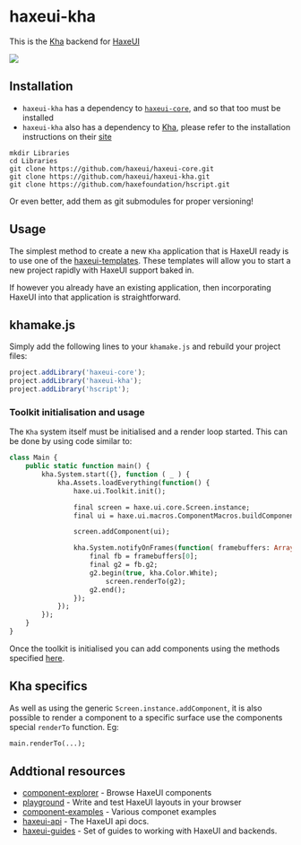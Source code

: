 # haxeui-kha

This is the [Kha](https://github.com/Kode/Kha) backend for [HaxeUI](https://github.com/haxeui/haxeui-core)

![](https://github.com/haxeui/haxeui-kha/raw/master/screen.png)

## Installation

- `haxeui-kha` has a dependency to <a href="https://github.com/haxeui/haxeui-core">`haxeui-core`</a>, and so that too must be installed
- `haxeui-kha` also has a dependency to [Kha](https://github.com/Kode/Kha), please refer to the installation instructions on their [site](https://kha.tech/getstarted)

```
mkdir Libraries
cd Libraries
git clone https://github.com/haxeui/haxeui-core.git
git clone https://github.com/haxeui/haxeui-kha.git
git clone https://github.com/haxefoundation/hscript.git
```

Or even better, add them as git submodules for proper versioning!

## Usage

The simplest method to create a new `Kha` application that is HaxeUI ready is to use one of the [haxeui-templates](https://github.com/haxeui/haxeui-templates). These templates will allow you to start a new project rapidly with HaxeUI support baked in.

If however you already have an existing application, then incorporating HaxeUI into that application is straightforward.

## khamake.js

Simply add the following lines to your `khamake.js` and rebuild your project files:

```js
project.addLibrary('haxeui-core');
project.addLibrary('haxeui-kha');
project.addLibrary('hscript');
```

### Toolkit initialisation and usage

The `Kha` system itself must be initialised and a render loop started. This can be done by using code similar to:

```haxe
class Main {
    public static function main() {
        kha.System.start({}, function ( _ ) {
            kha.Assets.loadEverything(function() {
                haxe.ui.Toolkit.init();

                final screen = haxe.ui.core.Screen.instance;
                final ui = haxe.ui.macros.ComponentMacros.buildComponent("ui.xml");

                screen.addComponent(ui);

                kha.System.notifyOnFrames(function( framebuffers: Array<kha.Framebuffer> ) {
                    final fb = framebuffers[0];
                    final g2 = fb.g2;
                    g2.begin(true, kha.Color.White);
                        screen.renderTo(g2);
                    g2.end();
                });
            });
        });
    }
}
```

Once the toolkit is initialised you can add components using the methods specified [here](https://github.com/haxeui/haxeui-core#adding-components-using-haxe-code).

## Kha specifics

As well as using the generic `Screen.instance.addComponent`, it is also possible to render a component to a specific surface use the components special `renderTo` function. Eg:

```haxe
main.renderTo(...);
```

## Addtional resources
* <a href="http://haxeui.org/explorer/">component-explorer</a> - Browse HaxeUI components
* <a href="http://haxeui.org/builder/">playground</a> - Write and test HaxeUI layouts in your browser
* <a href="https://github.com/haxeui/component-examples">component-examples</a> - Various componet examples
* <a href="http://haxeui.org/api/haxe/ui/">haxeui-api</a> - The HaxeUI api docs.
* <a href="https://github.com/haxeui/haxeui-guides">haxeui-guides</a> - Set of guides to working with HaxeUI and backends.

